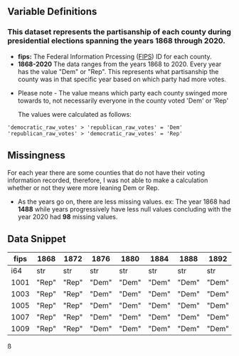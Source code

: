 ## Variable Definitions

### This dataset represents the partisanship of each county during presidential elections spanning the years 1868 through 2020.

- **fips:** The Federal Information Prcessing ([FIPS](https://www.nist.gov/standardsgov/compliance-faqs-federal-information-processing-standards-fips)) ID for each county.
- **1868-2020** The data ranges from the years 1868 to 2020. Every year has the value "Dem" or "Rep".
  This represents what partisanship the county was in that specific year based on which party had more votes.

* Please note - The value means which party each county swinged more towards to, not necessarily everyone in the county voted 'Dem' or 'Rep'

  The values were calculated as follows:

```
'democratic_raw_votes' > 'republican_raw_votes' = 'Dem'
'republican_raw_votes' > 'democratic_raw_votes' = 'Rep'
```

## Missingness

For each year there are some counties that do not have their voting information recorded, therefore, I was not able to make a calculation whether or not they were more leaning Dem or Rep.

- As the years go on, there are less missing values.
  ex: The year 1868 had **1488** while years progressively have less null values concluding with the year 2020 had **98** missing values.

## Data Snippet

| fips | 1868  | 1872  | 1876  | 1880  | 1884  | 1888  | 1892  | 1896  | 1900  | 1904  |
| ---- | ----- | ----- | ----- | ----- | ----- | ----- | ----- | ----- | ----- | ----- |
| i64  | str   | str   | str   | str   | str   | str   | str   | str   | str   | str   |
| 1001 | "Rep" | "Rep" | "Dem" | "Dem" | "Dem" | "Dem" | "Dem" | "Dem" | "Dem" | "Dem" |
| 1003 | "Rep" | "Rep" | "Dem" | "Dem" | "Dem" | "Dem" | "Dem" | "Dem" | "Dem" | "Dem" |
| 1005 | "Rep" | "Rep" | "Dem" | "Dem" | "Dem" | "Dem" | "Dem" | "Dem" | "Dem" | "Dem" |
| 1007 | "Rep" | "Rep" | "Dem" | "Dem" | "Dem" | "Dem" | "Dem" | "Dem" | "Dem" | "Dem" |
| 1009 | "Rep" | "Rep" | "Dem" | "Dem" | "Dem" | "Dem" | "Dem" | "Dem" | "Dem" | "Dem" |

ß
